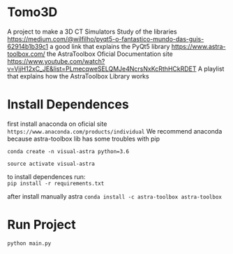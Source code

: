 # Tomo3D

A project to make a 3D CT Simulators
Study of the libraries
https://medium.com/@wilfilho/pyqt5-o-fantastico-mundo-das-guis-62914b1b39c1 a good link that explains the PyQt5 library
https://www.astra-toolbox.com/ the AstraToolbox Oficial Documentation site
https://www.youtube.com/watch?v=VjjH12xC_JE&list=PLmecqweSELQMJe4NcrsNxKcRthHCkRDET A playlist that explains how the AstraToolbox Library works

# Install Dependences
first install anaconda  on oficial site `https://www.anaconda.com/products/individual`
We recommend anaconda because astra-toolbox lib has some troubles with pip
  
`conda create -n visual-astra python=3.6`

`source activate visual-astra`

to install dependences run:   
  `pip install -r requirements.txt`

after install manually astra
  `conda install -c astra-toolbox astra-toolbox`


# Run Project

  `python main.py`
